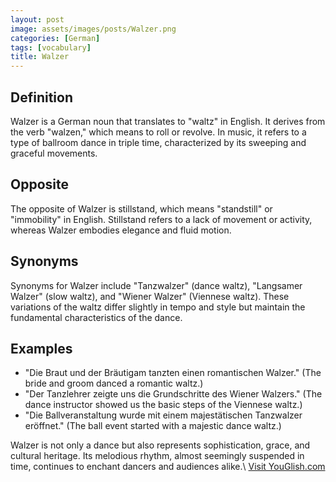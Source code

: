 ```yaml
---
layout: post
image: assets/images/posts/Walzer.png
categories: [German]
tags: [vocabulary]
title: Walzer
---
```


## Definition
Walzer is a German noun that translates to "waltz" in English. It derives from the verb "walzen," which means to roll or revolve. In music, it refers to a type of ballroom dance in triple time, characterized by its sweeping and graceful movements.

## Opposite
The opposite of Walzer is stillstand, which means "standstill" or "immobility" in English. Stillstand refers to a lack of movement or activity, whereas Walzer embodies elegance and fluid motion.

## Synonyms
Synonyms for Walzer include "Tanzwalzer" (dance waltz), "Langsamer Walzer" (slow waltz), and "Wiener Walzer" (Viennese waltz). These variations of the waltz differ slightly in tempo and style but maintain the fundamental characteristics of the dance.

## Examples
- "Die Braut und der Bräutigam tanzten einen romantischen Walzer." (The bride and groom danced a romantic waltz.)
- "Der Tanzlehrer zeigte uns die Grundschritte des Wiener Walzers." (The dance instructor showed us the basic steps of the Viennese waltz.)
- "Die Ballveranstaltung wurde mit einem majestätischen Tanzwalzer eröffnet." (The ball event started with a majestic dance waltz.)

Walzer is not only a dance but also represents sophistication, grace, and cultural heritage. Its melodious rhythm, almost seemingly suspended in time, continues to enchant dancers and audiences alike.\ <a id="yg-widget-0" class="youglish-widget" data-query="Walzer" data-lang="german" data-components="8412" data-auto-start="0" data-bkg-color="theme_light" data-title="How%20to%20pronounce%20Walzer%20in%20German"  rel="nofollow" href="https://youglish.com">Visit YouGlish.com</a><script async src="https://youglish.com/public/emb/widget.js" charset="utf-8"></script>